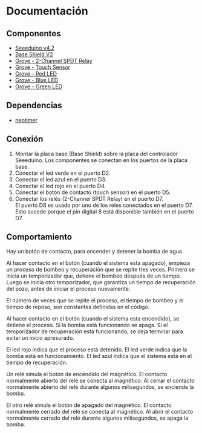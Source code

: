 # Documentación

## Componentes

- [Seeeduino v4.2](https://wiki.seeedstudio.com/Seeeduino_v4.2/)
- [Base Shield V2](https://wiki.seeedstudio.com/Base_Shield_V2/)
- [Grove - 2-Channel SPDT Relay](https://wiki.seeedstudio.com/Grove-2-Channel_SPDT_Relay/)
- [Grove - Touch Sensor](https://wiki.seeedstudio.com/Grove-Touch_Sensor/)
- [Grove - Red LED](https://wiki.seeedstudio.com/Grove-Red_LED/)
- [Grove - Blue LED](https://www.seeedstudio.com/Grove-Blue-LED.html)
- [Grove - Green LED](https://www.seeedstudio.com/Grove-Green-LED.html)

## Dependencias

- [neotimer](https://github.com/jrullan/neotimer)

## Conexión

1. Montar la placa base (Base Shield) sobre la placa del controlador Seeeduino.
   Los componentes se conectan en los puertos de la placa base.
2. Conectar el led verde en el puerto D2.
3. Conectar el led azul en el puerto D3.
4. Conectar el led rojo en el puerto D4.
5. Conectar el botón de contacto (touch sensor) en el puerto D5.
6. Conectar los relés (2-Channel SPDT Relay) en el puerto D7.  
   El puerto D8 es usado por uno de los reles conectados en el puerto D7.  
   Esto sucede porque el pin digital 8 está disponible también en el puerto D7.

## Comportamiento

Hay un botón de contacto, para encender y detener la bomba de agua.

Al hacer contacto en el botón (cuando el sistema esta apagado), 
empieza un proceso de bombeo y recuperación que se repite tres veces.
Primero se inicia un temporizador que, detiene el bombeo después de un
tiempo. Luego se inicia otro temporizador,
que garantiza un tiempo de recuperación del pozo, 
antes de iniciar el proceso nuevamente.

El número de veces que se repite el proceso, el tiempo de bombeo
y el tiempo de reposo, son constantes definidas en el código.

Al hacer contacto en el botón (cuando el sistema esta encendido), 
se detiene el proceso.
Si la bomba está funcionando se apaga. Si el temporizador de recuperación
está funcionando, se deja terminar para evitar un inicio apresurado.

El led rojo indica que el proceso está detenido. El led verde indica que la 
bomba está en funcionamiento. El led azul indica que el sistema está en el tiempo
de recuperación.

Un relé simula el botón de encendido del magnético. El contacto normalmente abierto
del relé se conecta al magnético. Al cerrar el contacto normalmente
abierto del relé durante algunos milisegundos, se enciende la bomba.

El otro relé simula el botón de apagado del magnético.
El contacto normalmente cerrado del relé se conecta al magnético.
Al abrir el contacto normalmente cerrado del relé durante
algunos milisegundos, se apaga la bomba.


